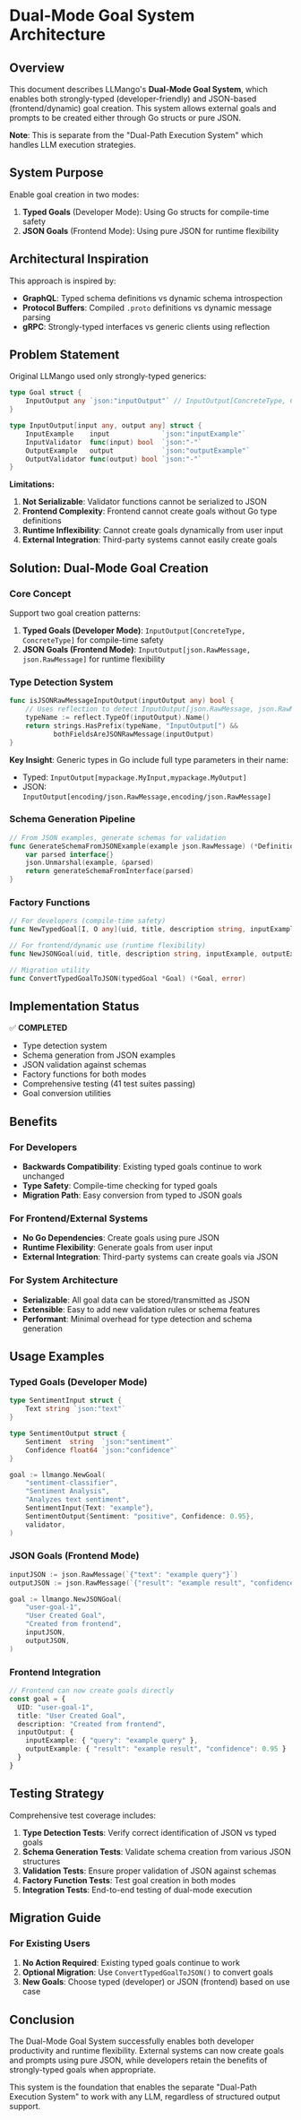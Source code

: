 # Dual-Mode Goal System Architecture

## Overview

This document describes LLMango's **Dual-Mode Goal System**, which enables both strongly-typed (developer-friendly) and JSON-based (frontend/dynamic) goal creation. This system allows external goals and prompts to be created either through Go structs or pure JSON.

**Note**: This is separate from the "Dual-Path Execution System" which handles LLM execution strategies.

## System Purpose

Enable goal creation in two modes:
1. **Typed Goals** (Developer Mode): Using Go structs for compile-time safety
2. **JSON Goals** (Frontend Mode): Using pure JSON for runtime flexibility

## Architectural Inspiration

This approach is inspired by:
- **GraphQL**: Typed schema definitions vs dynamic schema introspection
- **Protocol Buffers**: Compiled `.proto` definitions vs dynamic message parsing
- **gRPC**: Strongly-typed interfaces vs generic clients using reflection

## Problem Statement

Original LLMango used only strongly-typed generics:

```go
type Goal struct {
    InputOutput any `json:"inputOutput"` // InputOutput[ConcreteType, ConcreteType]
}

type InputOutput[input any, output any] struct {
    InputExample    input             `json:"inputExample"`
    InputValidator  func(input) bool  `json:"-"`
    OutputExample   output            `json:"outputExample"`
    OutputValidator func(output) bool `json:"-"`
}
```

**Limitations:**
1. **Not Serializable**: Validator functions cannot be serialized to JSON
2. **Frontend Complexity**: Frontend cannot create goals without Go type definitions
3. **Runtime Inflexibility**: Cannot create goals dynamically from user input
4. **External Integration**: Third-party systems cannot easily create goals

## Solution: Dual-Mode Goal Creation

### Core Concept

Support two goal creation patterns:

1. **Typed Goals (Developer Mode)**: `InputOutput[ConcreteType, ConcreteType]` for compile-time safety
2. **JSON Goals (Frontend Mode)**: `InputOutput[json.RawMessage, json.RawMessage]` for runtime flexibility

### Type Detection System

```go
func isJSONRawMessageInputOutput(inputOutput any) bool {
    // Uses reflection to detect InputOutput[json.RawMessage, json.RawMessage]
    typeName := reflect.TypeOf(inputOutput).Name()
    return strings.HasPrefix(typeName, "InputOutput[") && 
           bothFieldsAreJSONRawMessage(inputOutput)
}
```

**Key Insight**: Generic types in Go include full type parameters in their name:
- Typed: `InputOutput[mypackage.MyInput,mypackage.MyOutput]`
- JSON: `InputOutput[encoding/json.RawMessage,encoding/json.RawMessage]`

### Schema Generation Pipeline

```go
// From JSON examples, generate schemas for validation
func GenerateSchemaFromJSONExample(example json.RawMessage) (*Definition, error) {
    var parsed interface{}
    json.Unmarshal(example, &parsed)
    return generateSchemaFromInterface(parsed)
}
```

### Factory Functions

```go
// For developers (compile-time safety)
func NewTypedGoal[I, O any](uid, title, description string, inputExample I, outputExample O) *Goal

// For frontend/dynamic use (runtime flexibility)
func NewJSONGoal(uid, title, description string, inputExample, outputExample json.RawMessage) *Goal

// Migration utility
func ConvertTypedGoalToJSON(typedGoal *Goal) (*Goal, error)
```

## Implementation Status

✅ **COMPLETED**
- Type detection system
- Schema generation from JSON examples
- JSON validation against schemas
- Factory functions for both modes
- Comprehensive testing (41 test suites passing)
- Goal conversion utilities

## Benefits

### For Developers
- **Backwards Compatibility**: Existing typed goals continue to work unchanged
- **Type Safety**: Compile-time checking for typed goals
- **Migration Path**: Easy conversion from typed to JSON goals

### For Frontend/External Systems
- **No Go Dependencies**: Create goals using pure JSON
- **Runtime Flexibility**: Generate goals from user input
- **External Integration**: Third-party systems can create goals via JSON

### For System Architecture
- **Serializable**: All goal data can be stored/transmitted as JSON
- **Extensible**: Easy to add new validation rules or schema features
- **Performant**: Minimal overhead for type detection and schema generation

## Usage Examples

### Typed Goals (Developer Mode)
```go
type SentimentInput struct {
    Text string `json:"text"`
}

type SentimentOutput struct {
    Sentiment  string  `json:"sentiment"`
    Confidence float64 `json:"confidence"`
}

goal := llmango.NewGoal(
    "sentiment-classifier",
    "Sentiment Analysis",
    "Analyzes text sentiment",
    SentimentInput{Text: "example"},
    SentimentOutput{Sentiment: "positive", Confidence: 0.95},
    validator,
)
```

### JSON Goals (Frontend Mode)
```go
inputJSON := json.RawMessage(`{"text": "example query"}`)
outputJSON := json.RawMessage(`{"result": "example result", "confidence": 0.95}`)

goal := llmango.NewJSONGoal(
    "user-goal-1",
    "User Created Goal",
    "Created from frontend",
    inputJSON,
    outputJSON,
)
```

### Frontend Integration
```typescript
// Frontend can now create goals directly
const goal = {
  UID: "user-goal-1",
  title: "User Created Goal",
  description: "Created from frontend",
  inputOutput: {
    inputExample: { "query": "example query" },
    outputExample: { "result": "example result", "confidence": 0.95 }
  }
}
```

## Testing Strategy

Comprehensive test coverage includes:
1. **Type Detection Tests**: Verify correct identification of JSON vs typed goals
2. **Schema Generation Tests**: Validate schema creation from various JSON structures
3. **Validation Tests**: Ensure proper validation of JSON against schemas
4. **Factory Function Tests**: Test goal creation in both modes
5. **Integration Tests**: End-to-end testing of dual-mode execution

## Migration Guide

### For Existing Users
1. **No Action Required**: Existing typed goals continue to work
2. **Optional Migration**: Use `ConvertTypedGoalToJSON()` to convert goals
3. **New Goals**: Choose typed (developer) or JSON (frontend) based on use case

## Conclusion

The Dual-Mode Goal System successfully enables both developer productivity and runtime flexibility. External systems can now create goals and prompts using pure JSON, while developers retain the benefits of strongly-typed goals when appropriate.

This system is the foundation that enables the separate "Dual-Path Execution System" to work with any LLM, regardless of structured output support.
